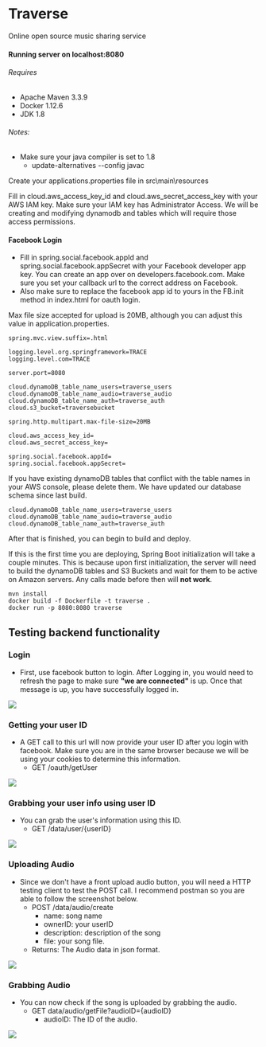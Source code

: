 # Traverse
Online open source music sharing service



#### Running server on localhost:8080

###### Requires 
* Apache Maven 3.3.9
* Docker 1.12.6
* JDK 1.8

###### Notes: 
* Make sure your java compiler is set to 1.8
    * update-alternatives --config javac

Create your applications.properties file in src\main\resources         

Fill in cloud.aws_access_key_id and cloud.aws_secret_access_key with your AWS IAM key. 
Make sure your IAM key has Administrator Access.
We will be creating and modifying dynamodb and tables which will require those access permissions.


#### Facebook Login
- Fill in spring.social.facebook.appId and spring.social.facebook.appSecret with your Facebook developer app key.
You can create an app over on developers.facebook.com. Make sure you set your callback url to the correct address
on Facebook.
- Also make sure to replace the facebook app id to yours in the FB.init method in index.html for oauth login.

Max file size accepted for upload is 20MB, although you can adjust this value in application.properties.

```
spring.mvc.view.suffix=.html

logging.level.org.springframework=TRACE
logging.level.com=TRACE

server.port=8080

cloud.dynamoDB_table_name_users=traverse_users
cloud.dynamoDB_table_name_audio=traverse_audio
cloud.dynamoDB_table_name_auth=traverse_auth
cloud.s3_bucket=traversebucket

spring.http.multipart.max-file-size=20MB

cloud.aws_access_key_id=
cloud.aws_secret_access_key=

spring.social.facebook.appId=
spring.social.facebook.appSecret=

```

If you have existing dynamoDB tables that conflict with the table names in your AWS console, please delete them. We have updated our database schema since last build.
```
cloud.dynamoDB_table_name_users=traverse_users
cloud.dynamoDB_table_name_audio=traverse_audio
cloud.dynamoDB_table_name_auth=traverse_auth
```

After that is finished, you can begin to build and deploy.

If this is the first time you are deploying, Spring Boot initialization will take a couple minutes.
This is because upon first initialization, the server will need to build the dynamoDB tables and S3 Buckets and wait for them to be active on Amazon servers.
Any calls made before then will **not work**.


```
mvn install
docker build -f Dockerfile -t traverse .
docker run -p 8080:8080 traverse
```


## Testing backend functionality

### Login
- First, use facebook button to login. After Logging in, you would need to refresh the page to make sure **"we are connected"** is up. Once that message is up, you have successfully logged in.

![](https://i.imgur.com/bMcwR6F.png)

### Getting your user ID
- A GET call to this url will now provide your user ID after you login with facebook. 
Make sure you are in the same browser because we will be using your cookies to determine this information.
    - GET /oauth/getUser
    
![](https://i.imgur.com/9R9X30L.png)


### Grabbing your user info using user  ID
- You can grab the user's information using this ID.
    - GET /data/user/{userID}
    
![](https://i.imgur.com/5o85RGa.png)


### Uploading Audio
- Since we don't have a front upload audio button, you will need a HTTP testing client to test the POST call. 
I recommend postman so you are able to follow the screenshot below. 
    - POST /data/audio/create
        - name: song name
        - ownerID: your userID
        - description: description of the song
        - file: your song file.
    - Returns: The Audio data in json format.

![](https://i.imgur.com/Vg01D76.png)


### Grabbing Audio
- You can now check if the song is uploaded by grabbing the audio.
    - GET data/audio/getFile?audioID={audioID}
        - audioID: The ID of the audio.

![](https://i.imgur.com/avt0PNb.png)
